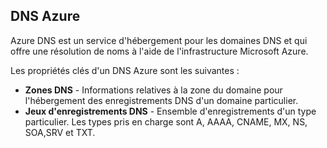 ## DNS Azure

Azure DNS est un service d'hébergement pour les domaines DNS et qui offre une résolution de noms à l'aide de l'infrastructure Microsoft Azure.

Les propriétés clés d'un DNS Azure sont les suivantes :

- **Zones DNS** - Informations relatives à la zone du domaine pour l'hébergement des enregistrements DNS d'un domaine particulier.
- **Jeux d'enregistrements DNS** - Ensemble d'enregistrements d'un type particulier. Les types pris en charge sont A, AAAA, CNAME, MX, NS, SOA,SRV et TXT.

<!---HONumber=Oct15_HO3-->